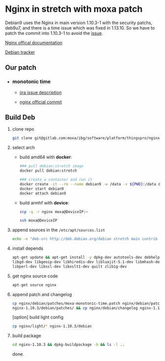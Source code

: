 # Nginx in stretch with moxa patch

Debian9 uses the Nginx in main version 1.10.3-1 with the security patchs, deb9u7, and there is a time issue which was fixed in 1.13.10. So we have to patch the commit into 1.10.3-1 to avoid the [issue](https://moxacorp.atlassian.net/browse/TPE-1845).

[Nginx offical documentation](http://nginx.org)

[Debian tracker](https://tracker.debian.org/pkg/nginx)

## Our patch

- ### monotonic time
  
  - [jira issue description](https://moxacorp.atlassian.net/browse/TPE-1845)
  
  - [nginx official commit](https://github.com/nginx/nginx/commit/c7e8a6f2123c653b63ed8013a805eddff502b9ee)
  
## Build Deb

1. clone repo

    ```bash
    git clone git@gitlab.com:moxa/ibg/software/platform/thingspro/nginx.git
    ```

2. select arch

   - build amd64 with **docker**:

     ```bash
     ### pull debian:stretch image
     docker pull debian:stretch

     ### create a container and run it
     docker create -it --rm --name debian9 -w /data -v ${PWD}:/data debian:stretch bash
     docker start debian9
     docker attach debian9
     ```

   - build armhf with **device**:

     ```bash
     scp -q -r nginx moxa@DeviceIP:~

     ssh moxa@DeviceIP
     ```

3. append sources in the `/etc/apt/sources.list`

    ```bash
    echo -e "deb-src http://deb.debian.org/debian stretch main contrib non-free\ndeb-src http://deb.debian.org/debian stretch-updates main contrib non-free\ndeb-src http://security.debian.org/ stretch/updates main contrib non-free" >> /etc/apt/sources.list
    ```

4. install depends

    ```bash
    apt-get update && apt-get install -y dpkg-dev autotools-dev debhelper po-debconf dh-systemd libexpat-dev \
    libgd-dev libgeoip-dev libhiredis-dev libluajit-5.1-dev libmhash-dev libpam0g-dev libpcre3-dev \
    libperl-dev libssl-dev libxslt1-dev quilt zlib1g-dev
    ```

5. get nginx source code

    ```bash
    apt-get source nginx
    ```

6. append patch and changelog

    ```bash
    cp nginx/debian/patches/moxa-monotonic-time.patch nginx/debian/patches/series \
    nginx-1.10.3/debian/patches/ && cp nginx/debian/changelog nginx-1.10.3/debian/
    ```

    [option] build light config

    ```bash
    cp nginx/light/* nginx-1.10.3/debian
    ```

7. build package

    ```bash
    cd nginx-1.10.3 && dpkg-buildpackage -b && ls -l ..
    ```

    done.
